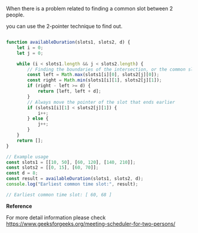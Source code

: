 When there is a problem related to finding a common slot between 2 people.

you can use the 2-pointer technique to find out.

``` javascript

function availableDuration(slots1, slots2, d) {
    let i = 0;
    let j = 0;

    while (i < slots1.length && j < slots2.length) {
        // Finding the boundaries of the intersection, or the common slot
        const left = Math.max(slots1[i][0], slots2[j][0]);
        const right = Math.min(slots1[i][1], slots2[j][1]);
        if (right - left >= d) {
            return [left, left + d];
        }
        // Always move the pointer of the slot that ends earlier
        if (slots1[i][1] < slots2[j][1]) {
            i++;
        } else {
            j++;
        }
    }
    return [];
}

// Example usage
const slots1 = [[10, 50], [60, 120], [140, 210]];
const slots2 = [[0, 15], [60, 70]];
const d = 8;
const result = availableDuration(slots1, slots2, d);
console.log("Earliest common time slot:", result);

// Earliest common time slot: [ 60, 68 ]

```

**Reference**

For more detail information please check
https://www.geeksforgeeks.org/meeting-scheduler-for-two-persons/


